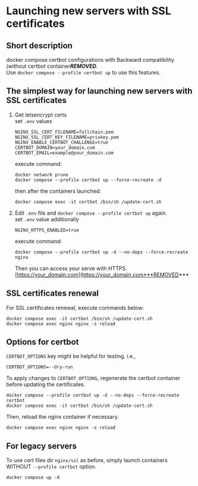 # Launching new servers with SSL certificates

## Short description

docker compose certbot configurations with Backward compatibility (without certbot container***REMOVED***.  
Use `docker compose --profile certbot up` to use this features.

## The simplest way for launching new servers with SSL certificates

1. Get letsencrypt certs  
   set `.env` values
   ```properties
   NGINX_SSL_CERT_FILENAME=fullchain.pem
   NGINX_SSL_CERT_KEY_FILENAME=privkey.pem
   NGINX_ENABLE_CERTBOT_CHALLENGE=true
   CERTBOT_DOMAIN=your_domain.com
   CERTBOT_EMAIL=example@your_domain.com
   ```
   execute command:
   ```shell
   docker network prune
   docker compose --profile certbot up --force-recreate -d
   ```
   then after the containers launched:
   ```shell
   docker compose exec -it certbot /bin/sh /update-cert.sh
   ```
2. Edit `.env` file and `docker compose --profile certbot up` again.  
   set `.env` value additionally
   ```properties
   NGINX_HTTPS_ENABLED=true
   ```
   execute command:
   ```shell
   docker compose --profile certbot up -d --no-deps --force-recreate nginx
   ```
   Then you can access your serve with HTTPS.  
   [https://your_domain.com](https://your_domain.com***REMOVED***

## SSL certificates renewal

For SSL certificates renewal, execute commands below:

```shell
docker compose exec -it certbot /bin/sh /update-cert.sh
docker compose exec nginx nginx -s reload
```

## Options for certbot

`CERTBOT_OPTIONS` key might be helpful for testing. i.e.,

```properties
CERTBOT_OPTIONS=--dry-run
```

To apply changes to `CERTBOT_OPTIONS`, regenerate the certbot container before updating the certificates.

```shell
docker compose --profile certbot up -d --no-deps --force-recreate certbot
docker compose exec -it certbot /bin/sh /update-cert.sh
```

Then, reload the nginx container if necessary.

```shell
docker compose exec nginx nginx -s reload
```

## For legacy servers

To use cert files dir `nginx/ssl` as before, simply launch containers WITHOUT `--profile certbot` option.

```shell
docker compose up -d
```
